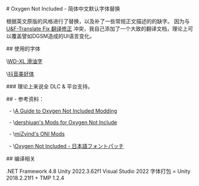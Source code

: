 \# Oxygen Not Included - 简体中文默认字体替换

根据英文原版的风格进行了替换，以及补了一些常规正文描述的的缺字。
因为与 [U\&F-Translate Fix 翻译修正](https://steamcommunity.com/sharedfiles/filedetails/?id=3374671941&searchtext=Translate+Fix) 冲突，我自己添加了一个大致的翻译文档，理论上可以覆盖譬如DGSM造成的UI语言变化。



\## 使用的字体

\\[WD-XL 滑油字](https://github.com/NightFurySL2001/WD-XL-font)

\\[抖音美好体](https://github.com/bytedance/fonts)



\### 理论上来说全 DLC \& 平台支持。



\## - 参考资料：

  - \\[A Guide to Oxygen Not Included Modding](https://github.com/Cairath/Oxygen-Not-Included-Modding)

  - \\[dershiuan's Mods for Oxygen Not Include](https://github.com/dershiuan/ONI-Mods)

  - \\[miZyind's ONI Mods](https://github.com/miZyind/ONI-Mods)

  - \\[Oxygen Not Included - 日本語フォントパッチ](https://github.com/enslo/oni-font-patch-jp)



\## 编译相关

.NET Framework 4.8
Unity 2022.3.62f1
Visual Studio 2022
字体打包 = Unity 2018.2.21f1 + TMP 1.2.4



